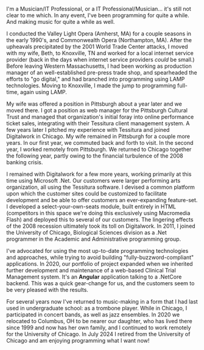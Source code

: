 I'm a Musician/IT Professional, or a IT Professional/Musician... it's still not
clear to me which. In any event, I've been programming for quite a while. And making
music for quite a while as well.

I conducted the Valley Light Opera (Amherst, MA) for a couple seasons in the early
1990's, and Commonwealth Opera (Northampton, MA). After the upheavals precipitated
by the 2001 World Trade Center attacks, I moved with my wife, Beth, to Knoxville, TN
and worked for a local internet service provider (back in the days when internet
service providers *could* be small.) Before leaving Western Massachusetts, I had been
working as production manager of an well-established pre-press trade shop, and 
spearheaded the efforts to "go digital," and had branched into programming using 
LAMP technologies. Moving to Knoxville, I made the jump to programming full-time, again
using LAMP.

My wife was offered a position in Pittsburgh about a year later and we moved there. I got 
a position as web manager for the Pittsburgh Cultural Trust and managed that organization's
initial foray into online performance ticket sales, integrating with their Tessitura client
management system. A few years later I pitched my experience with Tessitura and joined 
Digitalwork in Chicago. My wife remained in Pittsburgh for a couple more years. In our first year, we commuted back
and forth to visit. In the second year, I worked remotely from Pittsburgh. We returned to
Chicago together the following year, partly owing to the financial turbulence of the 2008 banking
crisis. 

I remained with Digitalwork for a few more years, working primarily at this time using
Microsoft .Net. Our customers were larger performing arts organization, all using the 
Tessitura software. I devised a common platform upon which the customer sites could be
customized to facilitate development and be able to offer customers an ever-expanding feature-set. 
I developed a select-your-own-seats module, built entirely in HTML (competitors in this
space we're doing this exclusively using Macromedia Flash) and deployed this to several of our 
customers. The lingering effects of the
2008 recession ultimately took its toll on Digitalwork. In 2011, I joined the University of Chicago,
Biological Sciences division as a .Net programmer in the Academic and Administrative 
programming group.

I've advocated for using the most up-to-date programming technologies and 
approaches, while trying to avoid building "fully-buzzword-compliant" applications. In 2020,
our portfolio of project expanded when we inherited further development and maintenance of
a web-based Clinical Trial Management system. It's an **Angular** application talking to a 
.NetCore backend. This was a quick gear-change for us, and the customers seem to be very 
pleased with the results.

For several years now I've returned to music-making in a form that I had last used in 
undergraduate school: as a trombone player. While in Chicago, I participated in concert
bands, as well as jazz ensembles. In 2020 we relocated to Columbus, OH to be nearer our
daughter, who has lived there since 1999 and now has her own family, and I continued to work
remotely for the University of Chicago. In July 2024 I retired from the University of Chicago 
and am enjoying programming what I want now!
